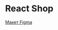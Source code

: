 # React Shop

[Макет Figma](https://www.figma.com/file/uk2gG3kWXTSwG52hpb4u1M/React-Sneakers?type=design&t=nozuWyekm50njofF-6)
